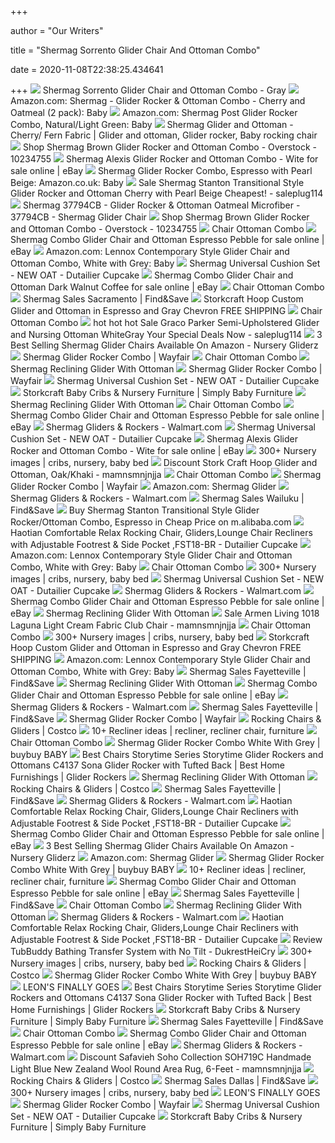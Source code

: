 +++
        
author = "Our Writers"
        
title = "Shermag Sorrento Glider Chair And Ottoman Combo"
        
date = 2020-11-08T22:38:25.434641
        
+++
[ ![](https://i.pinimg.com/originals/1d/fc/bb/1dfcbb7019b2bb79f07d732d4c364ffa.jpg)](https://i.pinimg.com/originals/1d/fc/bb/1dfcbb7019b2bb79f07d732d4c364ffa.jpg) Shermag Sorrento Glider Chair and Ottoman Combo - Gray
[ ![](https://images-na.ssl-images-amazon.com/images/I/71CKdeiKagL._SL1500_.jpg)](https://images-na.ssl-images-amazon.com/images/I/71CKdeiKagL._SL1500_.jpg) Amazon.com: Shermag - Glider Rocker & Ottoman Combo - Cherry and Oatmeal (2  pack): Baby
[ ![](https://images-na.ssl-images-amazon.com/images/I/91LSIH9oalL._SY355_.jpg)](https://images-na.ssl-images-amazon.com/images/I/91LSIH9oalL._SY355_.jpg) Amazon.com: Shermag Post Glider Rocker Combo, Natural/Light Green: Baby
[ ![](https://i.pinimg.com/originals/75/51/b8/7551b8fbe87cd30be675c6fc9f57502a.jpg)](https://i.pinimg.com/originals/75/51/b8/7551b8fbe87cd30be675c6fc9f57502a.jpg) Shermag Glider and Ottoman - Cherry/ Fern Fabric | Glider and ottoman, Glider  rocker, Baby rocking chair
[ ![](https://ak1.ostkcdn.com/images/products/10234755/Shermag-Brown-Glider-Rocker-and-Ottoman-Combo-9a099c58-fe4b-431a-9638-be5bfe22c875.jpg)](https://ak1.ostkcdn.com/images/products/10234755/Shermag-Brown-Glider-Rocker-and-Ottoman-Combo-9a099c58-fe4b-431a-9638-be5bfe22c875.jpg) Shop Shermag Brown Glider Rocker and Ottoman Combo - Overstock - 10234755
[ ![](https://i.ebayimg.com/images/g/R80AAOSw945bH45f/s-l640.jpg)](https://i.ebayimg.com/images/g/R80AAOSw945bH45f/s-l640.jpg) Shermag Alexis Glider Rocker and Ottoman Combo - Wite for sale online | eBay
[ ![](https://images-na.ssl-images-amazon.com/images/I/81VPsg4bZOL._AC_SL1500_.jpg)](https://images-na.ssl-images-amazon.com/images/I/81VPsg4bZOL._AC_SL1500_.jpg) Shermag Glider Rocker Combo, Espresso with Pearl Beige: Amazon.co.uk: Baby
[ ![](http://ecx.images-amazon.com/images/I/411FY%2BVp9qL.jpg)](http://ecx.images-amazon.com/images/I/411FY%2BVp9qL.jpg) Sale Shermag Stanton Transitional Style Glider Rocker and Ottoman Cherry  with Pearl Beige Cheapest! - saleplug114
[ ![](https://sep.yimg.com/ca/I/furniture-sale_2650_17967268090)](https://sep.yimg.com/ca/I/furniture-sale_2650_17967268090) Shermag 37794CB - Glider Rocker & Ottoman Oatmeal Microfiber - 37794CB - Shermag  Glider Chair
[ ![](https://ak1.ostkcdn.com/images/products/10234755/Shermag-Brown-Glider-Rocker-and-Ottoman-Combo-4dd1f6bb-8ee9-43db-a953-0566f3126f3f_600.jpg?impolicy=medium)](https://ak1.ostkcdn.com/images/products/10234755/Shermag-Brown-Glider-Rocker-and-Ottoman-Combo-4dd1f6bb-8ee9-43db-a953-0566f3126f3f_600.jpg?impolicy=medium) Shop Shermag Brown Glider Rocker and Ottoman Combo - Overstock - 10234755
[ ![](https://i.pinimg.com/474x/1c/37/ee/1c37ee39cf3e80de811a60f00b651c84.jpg)](https://i.pinimg.com/474x/1c/37/ee/1c37ee39cf3e80de811a60f00b651c84.jpg) Chair Ottoman Combo
[ ![](https://i.ebayimg.com/images/g/ZlwAAOSwFYle45ce/s-l1600.jpg)](https://i.ebayimg.com/images/g/ZlwAAOSwFYle45ce/s-l1600.jpg) Shermag Combo Glider Chair and Ottoman Espresso Pebble for sale online |  eBay
[ ![](https://images-na.ssl-images-amazon.com/images/I/81%2BENvEQeuL._SX466_.jpg)](https://images-na.ssl-images-amazon.com/images/I/81%2BENvEQeuL._SX466_.jpg) Amazon.com: Lennox Contemporary Style Glider Chair and Ottoman Combo, White  with Grey: Baby
[ ![](https://lh5.googleusercontent.com/proxy/3_T6OK1MshP9klyhCxXUlNP5dHbjxbF3jnUghF965i6hdtwzYmdA5eSJPAni3t4oYgIfJFtpmXysYwNFWgzcRWh83AZIw69sN7W0eAavoaGKbhOH=w1200-h630-p-k-no-nu)](https://lh5.googleusercontent.com/proxy/3_T6OK1MshP9klyhCxXUlNP5dHbjxbF3jnUghF965i6hdtwzYmdA5eSJPAni3t4oYgIfJFtpmXysYwNFWgzcRWh83AZIw69sN7W0eAavoaGKbhOH=w1200-h630-p-k-no-nu) Shermag Universal Cushion Set - NEW OAT - Dutailier Cupcake
[ ![](https://i.ebayimg.com/00/s/MTAwMFgxMDAw/z/2U8AAOSwqKxevirK/$_57.JPG?set_id=8800005007)](https://i.ebayimg.com/00/s/MTAwMFgxMDAw/z/2U8AAOSwqKxevirK/$_57.JPG?set_id=8800005007) Shermag Combo Glider Chair and Ottoman Dark Walnut Coffee for sale online |  eBay
[ ![](https://i.pinimg.com/originals/cf/2b/45/cf2b454c0f7e4acb347b798334f95703.jpg)](https://i.pinimg.com/originals/cf/2b/45/cf2b454c0f7e4acb347b798334f95703.jpg) Chair Ottoman Combo
[ ![](http://imagecdn-0.findnsave.com/247/22036456-214x214)](http://imagecdn-0.findnsave.com/247/22036456-214x214) Shermag Sales Sacramento | Find&Save
[ ![](http://ep.yimg.com/ay/yhst-32204204442389/storkcraft-hoop-custom-glider-and-ottoman-in-gray-and-gray-chevron-16.jpg)](http://ep.yimg.com/ay/yhst-32204204442389/storkcraft-hoop-custom-glider-and-ottoman-in-gray-and-gray-chevron-16.jpg) Storkcraft Hoop Custom Glider and Ottoman in Espresso and Gray Chevron FREE  SHIPPING
[ ![](https://i.pinimg.com/originals/72/1a/bf/721abf37f361236f05b82314a58f303d.jpg)](https://i.pinimg.com/originals/72/1a/bf/721abf37f361236f05b82314a58f303d.jpg) Chair Ottoman Combo
[ ![](http://ecx.images-amazon.com/images/I/417dES6J7nL.jpg)](http://ecx.images-amazon.com/images/I/417dES6J7nL.jpg) hot hot hot Sale Graco Parker Semi-Upholstered Glider and Nursing Ottoman  WhiteGray Your Special Deals Now - saleplug114
[ ![](http://nurserygliderz.com/wp-content/uploads/2017/05/antique-rocking-chairs.jpg?189db0)](http://nurserygliderz.com/wp-content/uploads/2017/05/antique-rocking-chairs.jpg?189db0) 3 Best Selling Shermag Glider Chairs Available On Amazon - Nursery Gliderz
[ ![](https://secure.img1-fg.wfcdn.com/im/70935635/resize-h310-w310%5Ecompr-r85/6647/66478205/griffin-glider-and-ottoman.jpg)](https://secure.img1-fg.wfcdn.com/im/70935635/resize-h310-w310%5Ecompr-r85/6647/66478205/griffin-glider-and-ottoman.jpg) Shermag Glider Rocker Combo | Wayfair
[ ![](https://i.pinimg.com/originals/04/4d/97/044d97e2e9cebadb241a99131edd146e.jpg)](https://i.pinimg.com/originals/04/4d/97/044d97e2e9cebadb241a99131edd146e.jpg) Chair Ottoman Combo
[ ![](https://c.shld.net/rpx/i/s/pi/mp/27954/prod_14197419217?src=http%3A%2F%2Fimages.amiventures.net%2FB01LXPPEA2_L1.jpg&d=b3da7ed84d0b4b51b99518ee6e778bea14ac243b&hei=245&wid=245&op_sharpen=1&qlt=85)](https://c.shld.net/rpx/i/s/pi/mp/27954/prod_14197419217?src=http%3A%2F%2Fimages.amiventures.net%2FB01LXPPEA2_L1.jpg&d=b3da7ed84d0b4b51b99518ee6e778bea14ac243b&hei=245&wid=245&op_sharpen=1&qlt=85) Shermag Reclining Glider With Ottoman
[ ![](https://secure.img1-fg.wfcdn.com/im/62714423/resize-h310-w310%5Ecompr-r85/9407/94073216/olive-swivel-glider-and-ottoman.jpg)](https://secure.img1-fg.wfcdn.com/im/62714423/resize-h310-w310%5Ecompr-r85/9407/94073216/olive-swivel-glider-and-ottoman.jpg) Shermag Glider Rocker Combo | Wayfair
[ ![](https://images-na.ssl-images-amazon.com/images/I/4109UMWwMAL.jpg)](https://images-na.ssl-images-amazon.com/images/I/4109UMWwMAL.jpg) Shermag Universal Cushion Set - NEW OAT - Dutailier Cupcake
[ ![](http://ep.yimg.com/ay/yhst-32204204442389/storkcraft-2-piece-nursery-set-portofino-convertible-crib-changer-combo-and-bowback-hoop-glider-ottoman-in-cherry-19.jpg)](http://ep.yimg.com/ay/yhst-32204204442389/storkcraft-2-piece-nursery-set-portofino-convertible-crib-changer-combo-and-bowback-hoop-glider-ottoman-in-cherry-19.jpg) Storkcraft Baby Cribs & Nursery Furniture | Simply Baby Furniture
[ ![](https://c.shld.net/rpx/i/s/pi/mp/27954/prod_14197419017?src=http%3A%2F%2Fgm-images.amiventures.net%2FAMI1%2FB019QPH2GY_L1.jpg&d=7bde709d56f3b65f5434f939405ca4b8a0346d05&hei=245&wid=245&op_sharpen=1&qlt=85)](https://c.shld.net/rpx/i/s/pi/mp/27954/prod_14197419017?src=http%3A%2F%2Fgm-images.amiventures.net%2FAMI1%2FB019QPH2GY_L1.jpg&d=7bde709d56f3b65f5434f939405ca4b8a0346d05&hei=245&wid=245&op_sharpen=1&qlt=85) Shermag Reclining Glider With Ottoman
[ ![](https://i.pinimg.com/originals/cb/e4/ac/cbe4ac5e8a393cbf0ba8d7dfc8ace1b0.jpg)](https://i.pinimg.com/originals/cb/e4/ac/cbe4ac5e8a393cbf0ba8d7dfc8ace1b0.jpg) Chair Ottoman Combo
[ ![](https://i.ebayimg.com/thumbs/images/g/VrEAAOSwjy1fSMbk/s-l200.jpg)](https://i.ebayimg.com/thumbs/images/g/VrEAAOSwjy1fSMbk/s-l200.jpg) Shermag Combo Glider Chair and Ottoman Espresso Pebble for sale online |  eBay
[ ![](https://i5.walmartimages.com/asr/5ddf5a40-02d3-4430-a41e-d5fac4d85a3a.951acb64bc4d14e404d9598a9f20cba6.jpeg?odnHeight=180&odnWidth=180&odnBg=ffffff)](https://i5.walmartimages.com/asr/5ddf5a40-02d3-4430-a41e-d5fac4d85a3a.951acb64bc4d14e404d9598a9f20cba6.jpeg?odnHeight=180&odnWidth=180&odnBg=ffffff) Shermag Gliders & Rockers - Walmart.com
[ ![](https://images-na.ssl-images-amazon.com/images/I/51CIXkmtz5L.jpg)](https://images-na.ssl-images-amazon.com/images/I/51CIXkmtz5L.jpg) Shermag Universal Cushion Set - NEW OAT - Dutailier Cupcake
[ ![](https://i.ebayimg.com/images/g/SIQAAOSwNq9eKt~3/s-l225.jpg)](https://i.ebayimg.com/images/g/SIQAAOSwNq9eKt~3/s-l225.jpg) Shermag Alexis Glider Rocker and Ottoman Combo - Wite for sale online | eBay
[ ![](https://i.pinimg.com/474x/51/24/db/5124db13c93abad7d96d5553ac7bd99a.jpg)](https://i.pinimg.com/474x/51/24/db/5124db13c93abad7d96d5553ac7bd99a.jpg) 300+ Nursery images | cribs, nursery, baby bed
[ ![](http://ws.assoc-amazon.com/widgets/q?_encoding=UTF8&Format=_SL_400_&ASIN=B0031QPNE8&MarketPlace=US&ID=AsinImage&WS=1&ServiceVersion=20070822)](http://ws.assoc-amazon.com/widgets/q?_encoding=UTF8&Format=_SL_400_&ASIN=B0031QPNE8&MarketPlace=US&ID=AsinImage&WS=1&ServiceVersion=20070822) Discount Stork Craft Hoop Glider and Ottoman, Oak/Khaki - mamnsmnjnjja
[ ![](https://i.pinimg.com/474x/32/f6/ab/32f6ab800cffd1551ce48f7d2d8ec27d.jpg)](https://i.pinimg.com/474x/32/f6/ab/32f6ab800cffd1551ce48f7d2d8ec27d.jpg) Chair Ottoman Combo
[ ![](https://secure.img1-fg.wfcdn.com/im/45066340/resize-h310-w310%5Ecompr-r85/8691/86919754/sleigh-frame-glider-and-ottoman.jpg)](https://secure.img1-fg.wfcdn.com/im/45066340/resize-h310-w310%5Ecompr-r85/8691/86919754/sleigh-frame-glider-and-ottoman.jpg) Shermag Glider Rocker Combo | Wayfair
[ ![](https://m.media-amazon.com/images/I/61taFh+NrjL._AC_UY218_.jpg)](https://m.media-amazon.com/images/I/61taFh+NrjL._AC_UY218_.jpg) Amazon.com: Shermag Glider
[ ![](https://i5.walmartimages.com/asr/a9b575c7-3c2d-47f3-8487-7e534c8fa7ca.494d7195df740ad7c04d23b2001725ea.jpeg?odnHeight=180&odnWidth=180&odnBg=ffffff)](https://i5.walmartimages.com/asr/a9b575c7-3c2d-47f3-8487-7e534c8fa7ca.494d7195df740ad7c04d23b2001725ea.jpeg?odnHeight=180&odnWidth=180&odnBg=ffffff) Shermag Gliders & Rockers - Walmart.com
[ ![](http://imagecdn-1.findnsave.com/128/22036337-214x214)](http://imagecdn-1.findnsave.com/128/22036337-214x214) Shermag Sales Wailuku | Find&Save
[ ![](https://guideimg.alibaba.com/images/shop/102/01/27/6/shermag-dayton-sleigh-glider-rocker-ottoman-combo_2866596.jpg)](https://guideimg.alibaba.com/images/shop/102/01/27/6/shermag-dayton-sleigh-glider-rocker-ottoman-combo_2866596.jpg) Buy Shermag Stanton Transitional Style Glider Rocker/Ottoman Combo,  Espresso in Cheap Price on m.alibaba.com
[ ![](https://lh4.googleusercontent.com/proxy/kEGENWPtX5fg_YYOLFLMUS0aQrDbOSsCZYriETPwCJPuoWAW2fWVhm3zEddPxiF2iHQdZorH8GW39EkWexB5xm6lI2-hx8sdRVpfHlotlw7iDox5=w1200-h630-p-k-no-nu)](https://lh4.googleusercontent.com/proxy/kEGENWPtX5fg_YYOLFLMUS0aQrDbOSsCZYriETPwCJPuoWAW2fWVhm3zEddPxiF2iHQdZorH8GW39EkWexB5xm6lI2-hx8sdRVpfHlotlw7iDox5=w1200-h630-p-k-no-nu) Haotian Comfortable Relax Rocking Chair, Gliders,Lounge Chair Recliners  with Adjustable Footrest & Side Pocket ,FST18-BR - Dutailier Cupcake
[ ![](https://images-na.ssl-images-amazon.com/images/I/811Wnd3CE8L._SL1500_.jpg)](https://images-na.ssl-images-amazon.com/images/I/811Wnd3CE8L._SL1500_.jpg) Amazon.com: Lennox Contemporary Style Glider Chair and Ottoman Combo, White  with Grey: Baby
[ ![](https://i.pinimg.com/originals/60/1a/2c/601a2c86572489a88d738982552134de.jpg)](https://i.pinimg.com/originals/60/1a/2c/601a2c86572489a88d738982552134de.jpg) Chair Ottoman Combo
[ ![](https://i.pinimg.com/originals/6d/3d/a0/6d3da0e9aae580648c80422774359a00.jpg)](https://i.pinimg.com/originals/6d/3d/a0/6d3da0e9aae580648c80422774359a00.jpg) 300+ Nursery images | cribs, nursery, baby bed
[ ![](https://images-na.ssl-images-amazon.com/images/I/41WDUwk0UqL.jpg)](https://images-na.ssl-images-amazon.com/images/I/41WDUwk0UqL.jpg) Shermag Universal Cushion Set - NEW OAT - Dutailier Cupcake
[ ![](https://i5.walmartimages.com/asr/fb797e94-e54e-497f-9e3f-af3dbf4c169c.3eff21737be081bbcea43e7946393ab1.jpeg?odnHeight=180&odnWidth=180&odnBg=ffffff)](https://i5.walmartimages.com/asr/fb797e94-e54e-497f-9e3f-af3dbf4c169c.3eff21737be081bbcea43e7946393ab1.jpeg?odnHeight=180&odnWidth=180&odnBg=ffffff) Shermag Gliders & Rockers - Walmart.com
[ ![](https://i.ebayimg.com/images/g/X~wAAOSwSdFe45co/s-l1600.jpg)](https://i.ebayimg.com/images/g/X~wAAOSwSdFe45co/s-l1600.jpg) Shermag Combo Glider Chair and Ottoman Espresso Pebble for sale online |  eBay
[ ![](https://c.shld.net/rpx/i/s/pi/mp/10465961/prod_5182694303?src=https%3A%2F%2Fimages-na.ssl-images-amazon.com%2Fimages%2FI%2F816Ko%252BgHscL._US1500_.jpg&d=3c71eac6aaf312c3119b12c7d4319751b3c7f4ba&hei=245&wid=245&op_sharpen=1&qlt=85)](https://c.shld.net/rpx/i/s/pi/mp/10465961/prod_5182694303?src=https%3A%2F%2Fimages-na.ssl-images-amazon.com%2Fimages%2FI%2F816Ko%252BgHscL._US1500_.jpg&d=3c71eac6aaf312c3119b12c7d4319751b3c7f4ba&hei=245&wid=245&op_sharpen=1&qlt=85) Shermag Reclining Glider With Ottoman
[ ![](http://ws.assoc-amazon.com/widgets/q?_encoding=UTF8&Format=_SL_400_&ASIN=B00544EIKA&MarketPlace=US&ID=AsinImage&WS=1&ServiceVersion=20070822)](http://ws.assoc-amazon.com/widgets/q?_encoding=UTF8&Format=_SL_400_&ASIN=B00544EIKA&MarketPlace=US&ID=AsinImage&WS=1&ServiceVersion=20070822) Sale Armen Living 1018 Laguna Light Cream Fabric Club Chair - mamnsmnjnjja
[ ![](https://i.pinimg.com/originals/31/3f/93/313f9367ff618c3eaa27e9314ccaed07.jpg)](https://i.pinimg.com/originals/31/3f/93/313f9367ff618c3eaa27e9314ccaed07.jpg) Chair Ottoman Combo
[ ![](https://i.pinimg.com/originals/e9/4d/a1/e94da127dbdd92689c00a0dbba8b3099.jpg)](https://i.pinimg.com/originals/e9/4d/a1/e94da127dbdd92689c00a0dbba8b3099.jpg) 300+ Nursery images | cribs, nursery, baby bed
[ ![](http://ep.yimg.com/ay/yhst-32204204442389/storkcraft-hoop-custom-glider-and-ottoman-in-white-and-gray-chevron-18.jpg)](http://ep.yimg.com/ay/yhst-32204204442389/storkcraft-hoop-custom-glider-and-ottoman-in-white-and-gray-chevron-18.jpg) Storkcraft Hoop Custom Glider and Ottoman in Espresso and Gray Chevron FREE  SHIPPING
[ ![](https://images-na.ssl-images-amazon.com/images/I/81lZ7OlPFhL._AC_UL320_SR270,320_.jpg)](https://images-na.ssl-images-amazon.com/images/I/81lZ7OlPFhL._AC_UL320_SR270,320_.jpg) Amazon.com: Lennox Contemporary Style Glider Chair and Ottoman Combo, White  with Grey: Baby
[ ![](http://imagecdn-1.findnsave.com/91/21475457-214x214)](http://imagecdn-1.findnsave.com/91/21475457-214x214) Shermag Sales Fayetteville | Find&Save
[ ![](https://c.shld.net/rpx/i/s/pi/mp/10172845/prod_26039689341?src=https%3A%2F%2Fi.ebayimg.com%2Fimages%2Fg%2F9hEAAOSwJn1fK3h1%2Fs-l1600.jpg&d=dc0b76d97aac8798f6f41ea10188c8c35e3d012e&hei=245&wid=245&op_sharpen=1&qlt=85)](https://c.shld.net/rpx/i/s/pi/mp/10172845/prod_26039689341?src=https%3A%2F%2Fi.ebayimg.com%2Fimages%2Fg%2F9hEAAOSwJn1fK3h1%2Fs-l1600.jpg&d=dc0b76d97aac8798f6f41ea10188c8c35e3d012e&hei=245&wid=245&op_sharpen=1&qlt=85) Shermag Reclining Glider With Ottoman
[ ![](https://i.ebayimg.com/images/g/CyQAAOSwEoNe45cj/s-l1600.jpg)](https://i.ebayimg.com/images/g/CyQAAOSwEoNe45cj/s-l1600.jpg) Shermag Combo Glider Chair and Ottoman Espresso Pebble for sale online |  eBay
[ ![](https://i5.walmartimages.com/asr/5d5d121f-6ccd-4404-aa7c-a9deb545d3d3_2.b881b59300e4753e860ea58be134d722.jpeg?odnHeight=180&odnWidth=180&odnBg=ffffff)](https://i5.walmartimages.com/asr/5d5d121f-6ccd-4404-aa7c-a9deb545d3d3_2.b881b59300e4753e860ea58be134d722.jpeg?odnHeight=180&odnWidth=180&odnBg=ffffff) Shermag Gliders & Rockers - Walmart.com
[ ![](http://imagecdn-3.findnsave.com/123/22915463-214x214)](http://imagecdn-3.findnsave.com/123/22915463-214x214) Shermag Sales Fayetteville | Find&Save
[ ![](https://secure.img1-fg.wfcdn.com/im/04418032/resize-h160-w160%5Ecompr-r85/6736/67364285/Parnassus+Glider+and+Ottoman.jpg)](https://secure.img1-fg.wfcdn.com/im/04418032/resize-h160-w160%5Ecompr-r85/6736/67364285/Parnassus+Glider+and+Ottoman.jpg) Shermag Glider Rocker Combo | Wayfair
[ ![](https://images.costco-static.com/ImageDelivery/imageService?profileId=12026539&imageId=1462631-894__1&recipeName=350)](https://images.costco-static.com/ImageDelivery/imageService?profileId=12026539&imageId=1462631-894__1&recipeName=350) Rocking Chairs & Gliders | Costco
[ ![](https://i.pinimg.com/236x/9d/25/e2/9d25e2bc99222a594ddeaebdf98985e0.jpg)](https://i.pinimg.com/236x/9d/25/e2/9d25e2bc99222a594ddeaebdf98985e0.jpg) 10+ Recliner ideas | recliner, recliner chair, furniture
[ ![](https://i.pinimg.com/originals/c3/10/5a/c3105a8b2f23967adce199f33d834e1e.jpg)](https://i.pinimg.com/originals/c3/10/5a/c3105a8b2f23967adce199f33d834e1e.jpg) Chair Ottoman Combo
[ ![](https://b3h2.scene7.com/is/image/BedBathandBeyond/180165864930756p?$imagePLP$&wid=256&hei=256)](https://b3h2.scene7.com/is/image/BedBathandBeyond/180165864930756p?$imagePLP$&wid=256&hei=256) Shermag Glider Rocker Combo White With Grey | buybuy BABY
[ ![](https://imageresizer.furnituredealer.net/img/remote/images.furnituredealer.net/img/products%2Fbest_chairs_storytime_series%2Fcolor%2Fstorytime%20glider%20rockers%20and%20ottomans_c4137-b2.jpg?width=878&height=600&scale=both&trim.threshold=80)](https://imageresizer.furnituredealer.net/img/remote/images.furnituredealer.net/img/products%2Fbest_chairs_storytime_series%2Fcolor%2Fstorytime%20glider%20rockers%20and%20ottomans_c4137-b2.jpg?width=878&height=600&scale=both&trim.threshold=80) Best Chairs Storytime Series Storytime Glider Rockers and Ottomans C4137  Sona Glider Rocker with Tufted Back | Best Home Furnishings | Glider Rockers
[ ![](https://c.shld.net/rpx/i/s/pi/mp/10160405/prod_9395670332?src=http%3A%2F%2Flyimage.club%2Fimages%2FimageA%2FALVB075VWG7K7.jpg&d=cc1ce9f25a322852c2d3ab8970d461c387726b15&hei=245&wid=245&op_sharpen=1&qlt=85)](https://c.shld.net/rpx/i/s/pi/mp/10160405/prod_9395670332?src=http%3A%2F%2Flyimage.club%2Fimages%2FimageA%2FALVB075VWG7K7.jpg&d=cc1ce9f25a322852c2d3ab8970d461c387726b15&hei=245&wid=245&op_sharpen=1&qlt=85) Shermag Reclining Glider With Ottoman
[ ![](https://images.costco-static.com/ImageDelivery/imageService?profileId=12026539&imageId=414843-894__1&recipeName=350)](https://images.costco-static.com/ImageDelivery/imageService?profileId=12026539&imageId=414843-894__1&recipeName=350) Rocking Chairs & Gliders | Costco
[ ![](http://imagecdn-1.findnsave.com/104/21479309-214x214)](http://imagecdn-1.findnsave.com/104/21479309-214x214) Shermag Sales Fayetteville | Find&Save
[ ![](https://i5.walmartimages.com/asr/b25feb4d-cf38-4855-9e1a-c46f42f3b794_2.9dbeff37c0a5e53e3bcbdc5ee09a0893.jpeg?odnHeight=180&odnWidth=180&odnBg=ffffff)](https://i5.walmartimages.com/asr/b25feb4d-cf38-4855-9e1a-c46f42f3b794_2.9dbeff37c0a5e53e3bcbdc5ee09a0893.jpeg?odnHeight=180&odnWidth=180&odnBg=ffffff) Shermag Gliders & Rockers - Walmart.com
[ ![](https://images-na.ssl-images-amazon.com/images/I/41sdn1iTcuL.jpg)](https://images-na.ssl-images-amazon.com/images/I/41sdn1iTcuL.jpg) Haotian Comfortable Relax Rocking Chair, Gliders,Lounge Chair Recliners  with Adjustable Footrest & Side Pocket ,FST18-BR - Dutailier Cupcake
[ ![](https://i.ebayimg.com/images/g/kacAAOSwyyZe45c6/s-l1600.jpg)](https://i.ebayimg.com/images/g/kacAAOSwyyZe45c6/s-l1600.jpg) Shermag Combo Glider Chair and Ottoman Espresso Pebble for sale online |  eBay
[ ![](http://nurserygliderz.com/wp-content/uploads/2017/04/cool-rocking-chairs.jpg?189db0)](http://nurserygliderz.com/wp-content/uploads/2017/04/cool-rocking-chairs.jpg?189db0) 3 Best Selling Shermag Glider Chairs Available On Amazon - Nursery Gliderz
[ ![](https://m.media-amazon.com/images/I/81U5dOirBaL._AC_UY218_.jpg)](https://m.media-amazon.com/images/I/81U5dOirBaL._AC_UY218_.jpg) Amazon.com: Shermag Glider
[ ![](https://b3h2.scene7.com/is/image/BedBathandBeyond/236217762963350p?$imagePLP$&wid=256&hei=256)](https://b3h2.scene7.com/is/image/BedBathandBeyond/236217762963350p?$imagePLP$&wid=256&hei=256) Shermag Glider Rocker Combo White With Grey | buybuy BABY
[ ![](https://i.pinimg.com/236x/fa/ea/e5/faeae5c6368a135f0a84b480e84f6d9e.jpg)](https://i.pinimg.com/236x/fa/ea/e5/faeae5c6368a135f0a84b480e84f6d9e.jpg) 10+ Recliner ideas | recliner, recliner chair, furniture
[ ![](https://i.ebayimg.com/images/g/gE0AAOSwBhJe45cu/s-l1600.jpg)](https://i.ebayimg.com/images/g/gE0AAOSwBhJe45cu/s-l1600.jpg) Shermag Combo Glider Chair and Ottoman Espresso Pebble for sale online |  eBay
[ ![](http://imagecdn-2.findnsave.com/143/22715506-214x214)](http://imagecdn-2.findnsave.com/143/22715506-214x214) Shermag Sales Fayetteville | Find&Save
[ ![](https://i.pinimg.com/originals/2f/8c/ec/2f8cec655b374922aa6af7597cfca3ff.jpg)](https://i.pinimg.com/originals/2f/8c/ec/2f8cec655b374922aa6af7597cfca3ff.jpg) Chair Ottoman Combo
[ ![](https://c.shld.net/rpx/i/s/pi/mp/6196/prod_8309523802?src=http%3A%2F%2F34.217.40.247%2Fimage%2FI%2FA1eoPIBWvSL._AC_SL1500_.jpg&d=ad68638761e6f8f160bfba2384047e227c5e60b4&hei=245&wid=245&op_sharpen=1&qlt=85)](https://c.shld.net/rpx/i/s/pi/mp/6196/prod_8309523802?src=http%3A%2F%2F34.217.40.247%2Fimage%2FI%2FA1eoPIBWvSL._AC_SL1500_.jpg&d=ad68638761e6f8f160bfba2384047e227c5e60b4&hei=245&wid=245&op_sharpen=1&qlt=85) Shermag Reclining Glider With Ottoman
[ ![](https://i5.walmartimages.com/asr/e5c488cb-a2bb-480e-84c8-d95108e255d1_3.d8d9fa882a73b6ead7431dacf40a5dbb.jpeg?odnHeight=180&odnWidth=180&odnBg=ffffff)](https://i5.walmartimages.com/asr/e5c488cb-a2bb-480e-84c8-d95108e255d1_3.d8d9fa882a73b6ead7431dacf40a5dbb.jpeg?odnHeight=180&odnWidth=180&odnBg=ffffff) Shermag Gliders & Rockers - Walmart.com
[ ![](https://images-na.ssl-images-amazon.com/images/I/512Z5Rni1FL.jpg)](https://images-na.ssl-images-amazon.com/images/I/512Z5Rni1FL.jpg) Haotian Comfortable Relax Rocking Chair, Gliders,Lounge Chair Recliners  with Adjustable Footrest & Side Pocket ,FST18-BR - Dutailier Cupcake
[ ![](http://ecx.images-amazon.com/images/I/21bSKtO%2BTwL._SS500_.jpg)](http://ecx.images-amazon.com/images/I/21bSKtO%2BTwL._SS500_.jpg) Review TubBuddy Bathing Transfer System with No Tilt - DukrestHeiCry
[ ![](https://i.pinimg.com/originals/dd/6c/f5/dd6cf54c8b77d402294b91917a71fe02.jpg)](https://i.pinimg.com/originals/dd/6c/f5/dd6cf54c8b77d402294b91917a71fe02.jpg) 300+ Nursery images | cribs, nursery, baby bed
[ ![](https://images.costco-static.com/ImageDelivery/imageService?profileId=12026539&imageId=1461992-894__1&recipeName=350)](https://images.costco-static.com/ImageDelivery/imageService?profileId=12026539&imageId=1461992-894__1&recipeName=350) Rocking Chairs & Gliders | Costco
[ ![](https://b3h2.scene7.com/is/image/BedBathandBeyond/2020-08-20-09-39_48517820056_9_imageset?$imagePLP$&wid=256&hei=256)](https://b3h2.scene7.com/is/image/BedBathandBeyond/2020-08-20-09-39_48517820056_9_imageset?$imagePLP$&wid=256&hei=256) Shermag Glider Rocker Combo White With Grey | buybuy BABY
[ ![](x-raw-image:///b8d540dc81a950d073c6dd3447b4a3bbed302d650674722af72f5d78e3c51eb4)](x-raw-image:///b8d540dc81a950d073c6dd3447b4a3bbed302d650674722af72f5d78e3c51eb4) LEON'S FINALLY GOES
[ ![](https://imageresizer.furnituredealer.net/img/remote/images.furnituredealer.net/img/products%2Fbest_chairs_storytime_series%2Fcolor%2Fstorytime%20glider%20rockers%20and%20ottomans_c4137-b3.jpg?width=878&height=600&scale=both&trim.threshold=80)](https://imageresizer.furnituredealer.net/img/remote/images.furnituredealer.net/img/products%2Fbest_chairs_storytime_series%2Fcolor%2Fstorytime%20glider%20rockers%20and%20ottomans_c4137-b3.jpg?width=878&height=600&scale=both&trim.threshold=80) Best Chairs Storytime Series Storytime Glider Rockers and Ottomans C4137  Sona Glider Rocker with Tufted Back | Best Home Furnishings | Glider Rockers
[ ![](http://ep.yimg.com/ay/yhst-32204204442389/storkcraft-tuscany-glider-and-ottoman-with-lumbar-pillow-in-white-finish-and-blue-fabric-34.jpg)](http://ep.yimg.com/ay/yhst-32204204442389/storkcraft-tuscany-glider-and-ottoman-with-lumbar-pillow-in-white-finish-and-blue-fabric-34.jpg) Storkcraft Baby Cribs & Nursery Furniture | Simply Baby Furniture
[ ![](http://imagecdn-1.findnsave.com/183/23256845-214x214)](http://imagecdn-1.findnsave.com/183/23256845-214x214) Shermag Sales Fayetteville | Find&Save
[ ![](https://i.pinimg.com/originals/65/c5/df/65c5df3bf95a528341a42bf9cd21deb9.jpg)](https://i.pinimg.com/originals/65/c5/df/65c5df3bf95a528341a42bf9cd21deb9.jpg) Chair Ottoman Combo
[ ![](https://i.ebayimg.com/images/g/sUIAAOSwzFFe45cx/s-l1600.jpg)](https://i.ebayimg.com/images/g/sUIAAOSwzFFe45cx/s-l1600.jpg) Shermag Combo Glider Chair and Ottoman Espresso Pebble for sale online |  eBay
[ ![](https://i5.walmartimages.com/asr/efb4a64d-25de-49df-af77-a4c31cda3f77_4.685dc284433e25d851d7667d2d403d39.jpeg?odnHeight=180&odnWidth=180&odnBg=ffffff)](https://i5.walmartimages.com/asr/efb4a64d-25de-49df-af77-a4c31cda3f77_4.685dc284433e25d851d7667d2d403d39.jpeg?odnHeight=180&odnWidth=180&odnBg=ffffff) Shermag Gliders & Rockers - Walmart.com
[ ![](http://ws.assoc-amazon.com/widgets/q?_encoding=UTF8&Format=_SL_400_&ASIN=B003F0X54A&MarketPlace=US&ID=AsinImage&WS=1&ServiceVersion=20070822)](http://ws.assoc-amazon.com/widgets/q?_encoding=UTF8&Format=_SL_400_&ASIN=B003F0X54A&MarketPlace=US&ID=AsinImage&WS=1&ServiceVersion=20070822) Discount Safavieh Soho Collection SOH719C Handmade Light Blue New Zealand  Wool Round Area Rug, 6-Feet - mamnsmnjnjja
[ ![](https://images.costco-static.com/ImageDelivery/imageService?profileId=12026539&imageId=1462657-894__1&recipeName=350)](https://images.costco-static.com/ImageDelivery/imageService?profileId=12026539&imageId=1462657-894__1&recipeName=350) Rocking Chairs & Gliders | Costco
[ ![](http://imagecdn-3.findnsave.com/233/21488163-214x214)](http://imagecdn-3.findnsave.com/233/21488163-214x214) Shermag Sales Dallas | Find&Save
[ ![](https://i.pinimg.com/474x/bb/6d/c2/bb6dc274ab8b2d0ca8c08b5af5c4ab26.jpg)](https://i.pinimg.com/474x/bb/6d/c2/bb6dc274ab8b2d0ca8c08b5af5c4ab26.jpg) 300+ Nursery images | cribs, nursery, baby bed
[ ![](x-raw-image:///e25849042300a71e2cb6db254bd555b4b01f5f6a58848abf97ed550db02e6655)](x-raw-image:///e25849042300a71e2cb6db254bd555b4b01f5f6a58848abf97ed550db02e6655) LEON'S FINALLY GOES
[ ![](https://secure.img1-fg.wfcdn.com/im/43464353/resize-h160-w160%5Ecompr-r85/1078/107818151/Hymera+18%2522+Manual+Glider+Recliner.jpg)](https://secure.img1-fg.wfcdn.com/im/43464353/resize-h160-w160%5Ecompr-r85/1078/107818151/Hymera+18%2522+Manual+Glider+Recliner.jpg) Shermag Glider Rocker Combo | Wayfair
[ ![](https://images-na.ssl-images-amazon.com/images/I/41I7UYNqjxL.jpg)](https://images-na.ssl-images-amazon.com/images/I/41I7UYNqjxL.jpg) Shermag Universal Cushion Set - NEW OAT - Dutailier Cupcake
[ ![](http://ep.yimg.com/ay/yhst-32204204442389/storkcraft-tuscany-glider-and-ottoman-with-lumbar-pillow-in-white-finish-and-chocolate-fabric-41.jpg)](http://ep.yimg.com/ay/yhst-32204204442389/storkcraft-tuscany-glider-and-ottoman-with-lumbar-pillow-in-white-finish-and-chocolate-fabric-41.jpg) Storkcraft Baby Cribs & Nursery Furniture | Simply Baby Furniture
